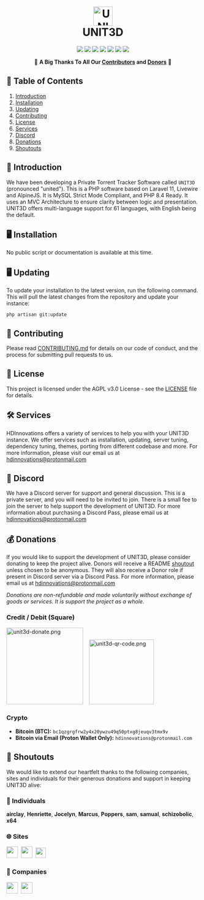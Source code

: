 <h1 align="center">
    <img src="https://github.com/HDInnovations/UNIT3D-Community-Edition/blob/master/public/img/hdinnovations.png?raw=true" alt="UNIT3D Logo" width="50px" />
    <br />
    UNIT3D
</h1>

<p align="center">
    <a href="http://laravel.com"><img src="https://img.shields.io/badge/Laravel-11-f4645f.svg" /></a>
    <a href="https://github.com/HDInnovations/UNIT3D/blob/master/LICENSE"><img src="https://img.shields.io/badge/License-AGPL%20v3.0-yellow.svg" /></a>
    <a href="https://github.com/HDInnovations/UNIT3D-Community-Edition/actions/workflows/lint.yml/badge.svg?branch=master"><img src="https://github.com/HDInnovations/UNIT3D-Community-Edition/actions/workflows/lint.yml/badge.svg?branch=master" /></a>
    <a href="https://github.com/HDInnovations/UNIT3D-Community-Edition/actions/workflows/phpunit-test.yml/badge.svg?branch=master"><img src="https://github.com/HDInnovations/UNIT3D-Community-Edition/actions/workflows/phpunit-test.yml/badge.svg?branch=master" /></a>
    <a href="https://github.com/HDInnovations/UNIT3D-Community-Edition/actions/workflows/compile-assets-test.yml/badge.svg?branch=master"><img src="https://github.com/HDInnovations/UNIT3D-Community-Edition/actions/workflows/compile-assets-test.yml/badge.svg?branch=master" /></a>
    <a href="https://github.com/HDInnovations/UNIT3D-Community-Edition/actions/workflows/larastan.yml/badge.svg?branch=master"><img src="https://github.com/HDInnovations/UNIT3D-Community-Edition/actions/workflows/larastan.yml/badge.svg?branch=master" /></a>
    <a href="https://github.com/HDInnovations/UNIT3D-Community-Edition/actions/workflows/prettier-blade.yml/badge.svg?branch=master"><img src="https://github.com/HDInnovations/UNIT3D-Community-Edition/actions/workflows/prettier-blade.yml/badge.svg?branch=master" /></a>
</p>

<p align="center">
    🎉 <b>A Big Thanks To All Our <a href="https://github.com/HDInnovations/UNIT3D-Community-Edition/graphs/contributors">Contributors</a> and <a href="https://square.link/u/VjB1CNfm">Donors</a></b> 🎉
</p>

## 📝 Table of Contents

1. [Introduction](#introduction)
2. [Installation](#installation)
3. [Updating](#updating)
4. [Contributing](#contributing)
5. [License](#license)
6. [Services](#services)
7. [Discord](#discord)
8. [Donations](#donations)
9. [Shoutouts](#shoutouts)


## <a name="introduction"></a> 🧐 Introduction

We have been developing a Private Torrent Tracker Software called `UNIT3D` (pronounced "united"). This is a PHP software based on Laravel 11, Livewire and AlpineJS. It is MySQL Strict Mode Compliant, and PHP 8.4 Ready. It uses an MVC Architecture to ensure clarity between logic and presentation. UNIT3D offers multi-language support for 61 languages, with English being the default.

## <a name="installation"></a> 🖥️ Installation

No public script or documentation is available at this time.

## <a name="updating"></a> 🖥️ Updating

To update your installation to the latest version, run the following command. This will pull the latest changes from the repository and update your instance:

`php artisan git:update`

## <a name="contributing"></a> 🤝 Contributing

Please read [CONTRIBUTING.md](https://github.com/HDInnovations/UNIT3D-Community-Edition/blob/master/CONTRIBUTING.md) for details on our code of conduct, and the process for submitting pull requests to us.

## <a name="license"></a> 📜 License

This project is licensed under the AGPL v3.0 License - see the [LICENSE](https://github.com/HDInnovations/UNIT3D-Community-Edition/blob/master/LICENSE.md) file for details.

## <a name="services"></a> 🛠️ Services

HDInnovations offers a variety of services to help you with your UNIT3D instance. We offer services such as installation, updating, server tuning, dependency tuning, themes, porting from different codebase and more. For more information, please visit our email us at [hdinnovations@protonmail.com](mailto:hdinnovations@protonmail.com?subject=[Services]%20UNIT3D%20)

## <a name="discord"></a> 💬 Discord

We have a Discord server for support and general discussion. This is a private server, and you will need to be invited to join. There is a small fee to join the server to help support the development of UNIT3D. For more information about purchasing a Discord Pass, please email us at [hdinnovations@protonmail.com](mailto:hdinnovations@protonmail.com?subject=[Discord]%20UNIT3D%20)

## <a name="donations"></a> 💰 Donations

If you would like to support the development of UNIT3D, please consider donating to keep the project alive. Donors will receive a README [shoutout](#shoutouts) unless chosen to be anonymous. They will also receive a Donor role if present in Discord server via a Discord Pass. For more information, please email us at [hdinnovations@protonmail.com](mailto:hdinnovations@protonmail.com?subject=[Funding]%20UNIT3D%20)

*Donations are non-refundable and made voluntarily without exchange of goods or services. It is support the project as a whole.*

### **Credit / Debit (Square)**

<a href="https://square.link/u/VjB1CNfm" target="_blank"><img alt="unit3d-donate.png" src="public/img/unit3d-donate.png" width="200px"/></a>&nbsp;&nbsp;&nbsp;
<img alt="unit3d-qr-code.png" src="public/img/unit3d-qr-code.png" width="169px"/>

### **Crypto**

- **Bitcoin (BTC):** `bc1qzgrgfrw2y4x20ywzu49q50ptxg8jeuqv3tmx9v`
- **Bitcoin via Email (Proton Wallet Only):** `hdinnovations@protonmail.com`

## <a name="shoutouts"></a> 🎉 Shoutouts

We would like to extend our heartfelt thanks to the following companies, sites and individuals for their generous donations and support in keeping UNIT3D alive:

### 👤 Individuals

<!-- cspell:disable-next-line -->
**airclay**, **Henriette**, **Jocelyn**, **Marcus**, **Poppers**, **sam**, **samual**, **schizobolic**, **x64**

### 🌐 Sites
<img src="https://i.postimg.cc/BQJmGYMt/blu.png" height="30px;">&nbsp;
<img src="https://i.postimg.cc/PrK2fWRy/tik.png" height="30px;">&nbsp;
<img src="https://i.postimg.cc/zDCx6Zw9/fnp.png" height="27px;">&nbsp;

### 🏢 Companies
<a href="https://scoutapm.com/?utm_source=github&utm_medium=referral&utm_campaign=opensource_referral"><img src="https://i.postimg.cc/g29XCJDh/Logo-rounded-square-495x495-1.png" height="30px;"></a>&nbsp;
<a href="https://www.jetbrains.com/?from=UNIT3D"><img src="https://i.imgur.com/KgDXZV8.png" height="30px;"></a>&nbsp;





